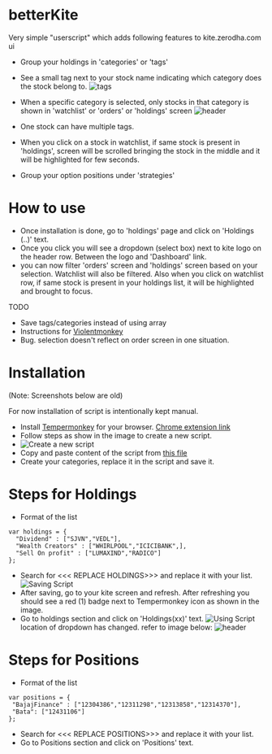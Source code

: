 # betterKite

Very simple "userscript" which adds following features to kite.zerodha.com ui

* Group your holdings in 'categories' or 'tags'
* See a small tag next to your stock name indicating which category does the stock belong to.
![tags](https://dl.dropbox.com/s/ygk9id8c21b3mi8/HoldingsWithTags.png?dl=0)
* When a specific category is selected, only stocks in that category is shown in 'watchlist' or 'orders' or 'holdings' screen
![header](https://dl.dropbox.com/s/zvefkb2pis0ygq4/headerWithTagSelector.png?dl=0)
* One stock can have multiple tags.
* When you click on a stock in watchlist, if same stock is present in 'holdings', screen will be scrolled bringing the stock in the middle and it will be highlighted for few seconds.

* Group your option positions under 'strategies'


# How to use
* Once installation is done, go to 'holdings' page and click on 'Holdings (..)' text.
* Once you click you will see a dropdown (select box) next to kite logo on the header row. Between the logo and 'Dashboard' link.
* you can now filter 'orders' screen and 'holdings' screen based on your selection. Watchlist will also be filtered. Also when you click on watchlist row, if same stock is present in your holdings list, it will be highlighted and brought to focus.

TODO
* Save tags/categories instead of using array
* Instructions for [Violentmonkey](https://openuserjs.org/about/Violentmonkey-for-Chrome)
* Bug. selection doesn't reflect on order screen in one situation.

# Installation

(Note: Screenshots below are old)

For now installation of script is intentionally kept manual.
* Install [Tempermonkey](https://www.tampermonkey.net/) for your browser. [Chrome extension link](https://chrome.google.com/webstore/detail/tampermonkey/dhdgffkkebhmkfjojejmpbldmpobfkfo)
* Follow steps as show in the image to create a new script.
* ![Create a new script](https://dl.dropbox.com/s/k13sxt4wl6kfb4w/createNewScript.gif?dl=0)
* Copy and paste content of the script from [this file](https://raw.githubusercontent.com/amit0rana/betterKite/master/mySmallCasesOnKite.js)
* Create your categories, replace it in the script and save it.

# Steps for Holdings
* Format of the list
```
var holdings = {
  "Dividend" : ["SJVN","VEDL"],
  "Wealth Creators" : ["WHIRLPOOL","ICICIBANK",],
  "Sell On profit" : ["LUMAXIND","RADICO"]
};
```
* Search for <<< REPLACE HOLDINGS>>> and replace it with your list.
![Saving Script](https://dl.dropbox.com/s/geseihxqwzhmhe2/pasteAndSaveScript.gif?dl=0)
* After saving, go to your kite screen and refresh. After refreshing you should see a red (1) badge next to Tempermonkey icon as shown in the image.
* Go to holdings section and click on 'Holdings(xx)' text.
![Using Script](https://dl.dropbox.com/s/blxec4q9nop1jmo/usageScript.gif?dl=0)
location of dropdown has changed. refer to image below:
![header](https://dl.dropbox.com/s/zvefkb2pis0ygq4/headerWithTagSelector.png?dl=0)

# Steps for Positions
* Format of the list
```
var positions = {
 "BajajFinance" : ["12304386","12311298","12313858","12314370"],
 "Bata": ["12431106"]
};
```
* Search for <<< REPLACE POSITIONS>>> and replace it with your list.
* Go to Positions section and click on 'Positions' text.
